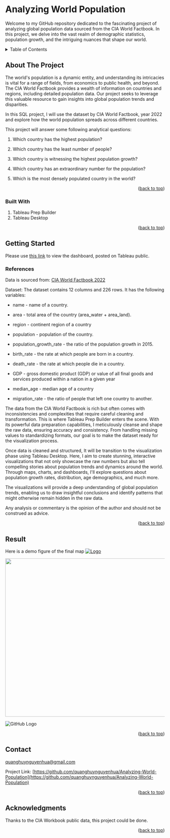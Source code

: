 # Analyzing World Population

Welcome to my GitHub repository dedicated to the fascinating project of analyzing global population data sourced from the CIA World Factbook. In this project, we delve into the vast realm of demographic statistics, population growth, and the intriguing nuances that shape our world.

<!-- TABLE OF CONTENTS -->
<details>
  <summary>Table of Contents</summary>
  <ol>
    <li>
      <a href="#about-the-project">About The Project</a>
      <ul>
        <li><a href="#built-with">Built With</a></li>
      </ul>
    </li>
    <li>
      <a href="#getting-started">Getting Started</a>
      <ul>
        <li><a href="#references">References</a></li>
      </ul>
    </li>
    <li><a href="#result">Result</a></li>
    <li><a href="#contact">Contact</a></li>
    <li><a href="#acknowledgments">Acknowledgments</a></li>
  </ol>
</details>


<!-- ABOUT THE PROJECT -->
## About The Project

The world's population is a dynamic entity, and understanding its intricacies is vital for a range of fields, from economics to public health, and beyond. The CIA World Factbook provides a wealth of information on countries and regions, including detailed population data. Our project seeks to leverage this valuable resource to gain insights into global population trends and disparities.

In this SQL project, I will use the dataset by CIA World Factbook, year 2022 and explore how the world population spreads across different countries.

This project will answer some following analytical questions:

1. Which country has the highest population?

2. Which country has the least number of people?

3. Which country is witnessing the highest population growth?

4. Which country has an extraordinary number for the population?

5. Which is the most densely populated country in the world?

<p align="right">(<a href="#readme-top">back to top</a>)</p>

### Built With

1. Tableau Prep Builder
2. Tableau Desktop

<p align="right">(<a href="#readme-top">back to top</a>)</p>

<!-- GETTING STARTED -->
## Getting Started
Please use [this link](https://public.tableau.com/views/world-population_16992891538170/WorldPopulation?:language=en-US&publish=yes&:display_count=n&:origin=viz_share_link) to view the dashboard, posted on Tableau public.

### References

Data is sourced from:
[CIA World Factbook 2022](https://www.cia.gov/the-world-factbook/about/archives/2022/references/guide-to-country-comparisons/)

Dataset: The dataset contains 12 columns and 226 rows. It has the following variables:

* name - name of a country.

* area - total area of the country (area_water + area_land).

* region - continent region of a country

* population - population of the country.

* population_growth_rate - the ratio of the population growth in 2015.

* birth_rate - the rate at which people are born in a country.

* death_rate - the rate at which people die in a country.

* GDP - gross domestic product (GDP) or value of all final goods and services produced within a nation in a given year

* median_age - median age of a country

* migration_rate - the ratio of people that left one country to another.

The data from the CIA World Factbook is rich but often comes with inconsistencies and complexities that require careful cleaning and transformation. This is where Tableau Prep Builder enters the scene. With its powerful data preparation capabilities, I meticulously cleanse and shape the raw data, ensuring accuracy and consistency. From handling missing values to standardizing formats, our goal is to make the dataset ready for the visualization process.

Once data is cleaned and structured, It will be transition to the visualization phase using Tableau Desktop. Here, I aim to create stunning, interactive visualizations that not only showcase the raw numbers but also tell compelling stories about population trends and dynamics around the world. Through maps, charts, and dashboards, I'll explore questions about population growth rates, distribution, age demographics, and much more.

The visualizations will provide a deep understanding of global population trends, enabling us to draw insightful conclusions and identify patterns that might otherwise remain hidden in the raw data.

Any analysis or commentary is the opinion of the author and should not be construed as advice.

<p align="right">(<a href="#readme-top">back to top</a>)</p>

<!-- RESULT -->
## Result

Here is a demo figure of the final map
  <a href="https://github.com/quanghuynguyenhua/Analyzing-World-Population/blob/main/assets/World-Population.png">
    <img src="/assets/World-Population.png.png" alt="Logo" >
  </a>

  <a href="https://github.com/quanghuynguyenhua/Analyzing-World-Population/edit/main/README.md">
    <img src="assets/World-Population.png.png" width="900" height="500">
  </a>

  ![GitHub Logo](assets/World-Population.png.png)

<p align="right">(<a href="#readme-top">back to top</a>)</p>



<!-- CONTACT -->
## Contact

quanghuynguyenhua@gmail.com

Project Link: [https://github.com/quanghuynguyenhua/Analyzing-World-Population](https://github.com/quanghuynguyenhua/Analyzing-World-Population)

<p align="right">(<a href="#readme-top">back to top</a>)</p>



<!-- ACKNOWLEDGMENTS -->
## Acknowledgments
Thanks to the CIA Workbook public data, this project could be done.
<p align="right">(<a href="#readme-top">back to top</a>)</p>
